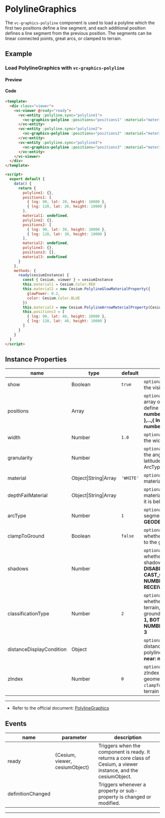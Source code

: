 # PolylineGraphics

The `vc-graphics-polyline` component is used to load a polyline which the first two positions define a line segment, and each additional position defines a line segment from the previous position. The segments can be linear connected points, great arcs, or clamped to terrain.

## Example

### Load PolylineGraphics with `vc-graphics-polyline`

#### Preview

<doc-preview>
  <template>
    <div class="viewer">
      <vc-viewer @ready="ready">
        <vc-entity :polyline.sync="polyline1">
          <vc-graphics-polyline :positions="positions1" :material="material1" :width="5" :clampToGround="false" heightPositions></vc-graphics-polyline>
        </vc-entity>
        <vc-entity :polyline.sync="polyline2">
          <vc-graphics-polyline :positions="positions2" :material="material2" :width="10"></vc-graphics-polyline>
        </vc-entity>
        <vc-entity :polyline.sync="polyline3">
          <vc-graphics-polyline :positions="positions3" :material="material3" :width="10"></vc-graphics-polyline>
        </vc-entity>
      </vc-viewer>
    </div>
  </template>

  <script>
    export default {
      data() {
        return {
          polyline1: {},
          positions1: [
            { lng: 90, lat: 20, height: 10000 },
            { lng: 120, lat: 20, height: 10000 }
          ],
          material1: undefined,
          polyline2: {},
          positions2: [
            { lng: 90, lat: 30, height: 10000 },
            { lng: 120, lat: 30, height: 10000 }
          ],
          material2: undefined,
          polyline3: {},
          positions3: [],
          material3: undefined
        }
      },
      methods: {
        ready(cesiumInstance) {
          const { Cesium, viewer } = cesiumInstance
          this.material1 = Cesium.Color.RED
          this.material2 = new Cesium.PolylineGlowMaterialProperty({
            glowPower: 0.2,
            color: Cesium.Color.BLUE
          })
          this.material3 = new Cesium.PolylineArrowMaterialProperty(Cesium.Color.PURPLE)
          this.positions3 = [
            { lng: 90, lat: 40, height: 10000 },
            { lng: 120, lat: 40, height: 10000 }
          ]
        }
      }
    }
  </script>
</doc-preview>

#### Code

```html
<template>
  <div class="viewer">
    <vc-viewer @ready="ready">
      <vc-entity :polyline.sync="polyline1">
        <vc-graphics-polyline :positions="positions1" :material="material1" :width="5" :clampToGround="false" heightPositions></vc-graphics-polyline>
      </vc-entity>
      <vc-entity :polyline.sync="polyline2">
        <vc-graphics-polyline :positions="positions2" :material="material2" :width="10"></vc-graphics-polyline>
      </vc-entity>
      <vc-entity :polyline.sync="polyline3">
        <vc-graphics-polyline :positions="positions3" :material="material3" :width="10"></vc-graphics-polyline>
      </vc-entity>
    </vc-viewer>
  </div>
</template>

<script>
  export default {
    data() {
      return {
        polyline1: {},
        positions1: [
          { lng: 90, lat: 20, height: 10000 },
          { lng: 120, lat: 20, height: 10000 }
        ],
        material1: undefined,
        polyline2: {},
        positions2: [
          { lng: 90, lat: 30, height: 10000 },
          { lng: 120, lat: 30, height: 10000 }
        ],
        material2: undefined,
        polyline3: {},
        positions3: [],
        material3: undefined
      }
    },
    methods: {
      ready(cesiumInstance) {
        const { Cesium, viewer } = cesiumInstance
        this.material1 = Cesium.Color.RED
        this.material2 = new Cesium.PolylineGlowMaterialProperty({
          glowPower: 0.2,
          color: Cesium.Color.BLUE
        })
        this.material3 = new Cesium.PolylineArrowMaterialProperty(Cesium.Color.PURPLE)
        this.positions3 = [
          { lng: 90, lat: 40, height: 10000 },
          { lng: 120, lat: 40, height: 10000 }
        ]
      }
    }
  }
</script>
```

## Instance Properties

<!-- prettier-ignore -->
| name | type | default | description |
| ---- | ---- | ------- | ----------- |
| show | Boolean | `true` | `optional` A boolean Property specifying the visibility of the polyline. |
| positions | Array | | `optional` A Property specifying the array of Cartesian3 positions that define the line strip. **structure: [{ lng: number, lat: number, height: number },...,{ lng: number, lat: number, height: number }]** |
| width | Number | `1.0` | `optional` A numeric Property specifying the width in pixels. |
| granularity | Number | | `optional` A numeric Property specifying the angular distance between each latitude and longitude if arcType is not ArcType.NONE. |
| material | Object\|String\|Array | `'WHITE'` | `optional` A Property specifying the material used to draw the polyline. |
| depthFailMaterial | Object\|String\|Array | | `optional` A property specifying the material used to draw the polyline when it is below the terrain. |
| arcType | Number | `1` | `optional` The type of line the polyline segments must follow. **NONE: 0, GEODESIC: 1, RHUMB: 2** |
| clampToGround | Boolean | `false` | `optional` A boolean Property specifying whether the Polyline should be clamped to the ground. |
| shadows | Number | | `optional` An enum Property specifying whether the polyline casts or receives shadows from each light source. **DISABLED: 0, ENABLED: 1, CAST_ONLY: 2, RECEIVE_ONLY: 3, NUMBER_OF_SHADOW_MODES: 4, RECEIVE_ONLY: 3** |
| classificationType | Number | `2` | `optional` An enum Property specifying whether this polyline will classify terrain, 3D Tiles, or both when on the ground. **TERRAIN: 0, CESIUM_3D_TILE: 1, BOTH: 2, NUMBER_OF_CLASSIFICATION_TYPES: 3** |
| distanceDisplayCondition | Object | | `optional` A Property specifying at what distance from the camera that this polyline will be displayed. **structure: { near: number, far: number }** |
| zIndex | Number | `0` | `optional` A Property specifying the zIndex used for ordering ground geometry. Only has an effect if `clampToGround` is true and polylines on terrain is supported. |

---

- Refer to the official document: [PolylineGraphics](https://cesium.com/docs/cesiumjs-ref-doc/PolylineGraphics.html)

## Events

<!-- prettier-ignore -->
| name | parameter | description |
| ----- | ------------------------------ | ----------------------------------------------------------------------------------------------------------------- |
| ready | {Cesium, viewer, cesiumObject} | Triggers when the component is ready. It returns a core class of Cesium, a viewer instance, and the cesiumObject. |
| definitionChanged | | Triggers whenever a property or sub-property is changed or modified. |

---
